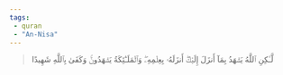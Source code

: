 ```yaml
---
tags: 
 - quran 
 - "An-Nisa"
---
```


> لَّـٰكِنِ ٱللَّهُ يَشۡهَدُ بِمَآ أَنزَلَ إِلَيۡكَۖ أَنزَلَهُۥ بِعِلۡمِهِۦۖ وَٱلۡمَلَـٰٓئِكَةُ يَشۡهَدُونَۚ وَكَفَىٰ بِٱللَّهِ شَهِيدًا
